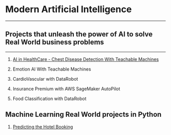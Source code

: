 # Modern Artificial Intelligence  
---
## Projects that unleash the power of AI to solve Real World business problems 
---
1. [AI in HealthCare - Chest Disease Detection With Teachable Machines](https://drive.google.com/file/d/1QX_Id7gzS8CnHDuYelIEEHStMk70FBr-/view?usp=sharing)

2. Emotion AI With Teachable Machines

3. CardioVascular with DataRobot

4. Insurance Premium with AWS SageMaker AutoPilot

5. Food Classification with DataRobot

## Machine Learning Real World projects in Python  

1. [Predicting the Hotel Booking](https://github.com/jesussantana/Modern-Artificial-Intelligence/blob/main/notebooks/Predicting%20the%20Hotel%20booking/ML_hotel_booking_Prediction_deploy.ipynb)
